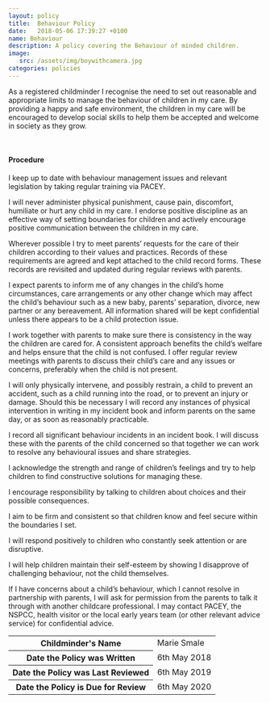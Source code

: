 ```yaml
---
layout: policy
title:  Behaviour Policy
date:   2018-05-06 17:39:27 +0100
name: Behaviour
description: A policy covering the Behaviour of minded children.
image:
   src: /assets/img/boywithcamera.jpg
categories: policies
---
```


As a registered childminder I recognise the need to set out reasonable and appropriate limits to manage the behaviour of children in my care.
By providing a happy and safe environment, the children in my care will be encouraged to develop social skills to help them be accepted and welcome in society as they grow.

<br>

#### Procedure

I keep up to date with behaviour management issues and relevant legislation by taking regular training via PACEY.

I will never administer physical punishment, cause pain, discomfort, humiliate or hurt any child in my care. I endorse positive discipline as an effective way of setting boundaries for children and actively encourage positive communication between the children in my care.

Wherever possible I try to meet parents’ requests for the care of their children according to their values and practices. Records of these requirements are agreed and kept attached to the child record forms. These records are revisited and updated during regular reviews with parents.

I expect parents to inform me of any changes in the child’s home circumstances, care arrangements or any other change which may affect the child’s behaviour such as a new baby, parents’ separation, divorce, new partner or any bereavement. All information shared will be kept confidential unless there appears to be a child protection issue.

I work together with parents to make sure there is consistency in the way the children are cared for. A consistent approach benefits the child’s welfare and helps ensure that the child is not confused. I offer regular review meetings with parents to discuss their child’s care and any issues or concerns, preferably when the child is not present.

I will only physically intervene, and possibly restrain, a child to prevent an accident, such as a child running into the road, or to prevent an injury or damage. Should this be necessary I will record any instances of physical intervention in writing in my incident book and inform parents on the same day, or as soon as reasonably practicable.

I record all significant behaviour incidents in an incident book. I will discuss these with the parents of the child concerned so that together we can work to resolve any behavioural issues and share strategies.

I acknowledge the strength and range of children’s feelings and try to help children to find constructive solutions for managing these.

I encourage responsibility by talking to children about choices and their possible consequences.

I aim to be firm and consistent so that children know and feel secure within the boundaries I set.

I will respond positively to children who constantly seek attention or are disruptive.

I will help children maintain their self-esteem by showing I disapprove of challenging behaviour, not the child themselves.

If I have concerns about a child’s behaviour, which I cannot resolve in partnership with parents, I will ask for permission from the parents to talk it through with another childcare professional. I may contact PACEY, the NSPCC, health visitor or the local early years team (or other relevant advice service) for confidential advice.

<table class="table table-bordered mt-5 mb-5">
  <tbody>
    <tr>
      <th scope="row">Childminder's Name </th>
      <td>Marie Smale</td>
    </tr>
    <tr>
      <th scope="row">Date the Policy was Written</th>
      <td>6th May 2018</td>
    </tr>
    <tr>
      <th scope="row">Date the Policy was Last Reviewed</th>
      <td>6th May 2019</td>
    </tr>
    <tr>
      <th scope="row">Date the Policy is Due for Review</th>
      <td>6th May 2020</td>
    </tr>
  </tbody>
</table>
